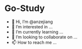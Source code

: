 # Go-Study
- 👋 Hi, I’m @anzejiang
- 👀 I’m interested in ...
- 🌱 I’m currently learning ...
- 💞️ I’m looking to collaborate on ...
- 📫 How to reach me ...
